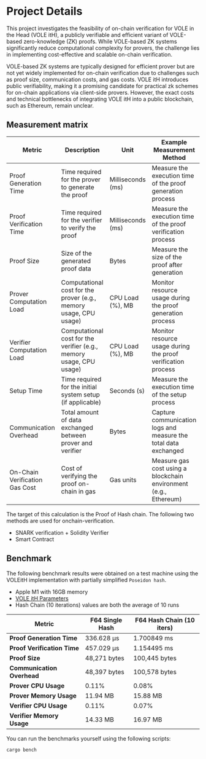 # Project Details

This project investigates the feasibility of on-chain verification for VOLE in the Head (VOLE itH), a publicly verifiable and efficient variant of VOLE-based zero-knowledge (ZK) proofs. While VOLE-based ZK systems significantly reduce computational complexity for provers, the challenge lies in implementing cost-effective and scalable on-chain verification.

VOLE-based ZK systems are typically designed for efficient prover but are not yet widely implemented for on-chain verification due to challenges such as proof size, communication costs, and gas costs. VOLE itH introduces public verifiability, making it a promising candidate for practical zk schemes for on-chain applications via client-side provers. However, the exact costs and technical bottlenecks of integrating VOLE itH into a public blockchain, such as Ethereum, remain unclear.

## Measurement matrix

| Metric                   | Description                                                                                 | Unit                | Example Measurement Method                                                                     |
|--------------------------|---------------------------------------------------------------------------------------------|---------------------|-----------------------------------------------------------------------------------------------|
| Proof Generation Time    | Time required for the prover to generate the proof                                         | Milliseconds (ms)   | Measure the execution time of the proof generation process                                    |
| Proof Verification Time  | Time required for the verifier to verify the proof                                         | Milliseconds (ms)   | Measure the execution time of the proof verification process                                  |
| Proof Size               | Size of the generated proof data                                                           | Bytes               | Measure the size of the proof after generation                                                |
| Prover Computation Load  | Computational cost for the prover (e.g., memory usage, CPU usage)                          | CPU Load (%), MB    | Monitor resource usage during the proof generation process                                    |
| Verifier Computation Load| Computational cost for the verifier (e.g., memory usage, CPU usage)                        | CPU Load (%), MB    | Monitor resource usage during the proof verification process                                  |
| Setup Time               | Time required for the initial system setup (if applicable)                                 | Seconds (s)         | Measure the execution time of the setup process                                               |
| Communication Overhead   | Total amount of data exchanged between prover and verifier                                 | Bytes               | Capture communication logs and measure the total data exchanged                               |
| On-Chain Verification Gas Cost| Cost of verifying the proof on-chain in gas                                           | Gas units           | Measure gas cost using a blockchain environment (e.g., Ethereum)                             |

The target of this calculation is the Proof of Hash chain.
The following two methods are used for onchain-verification.

- SNARK verification + Solidity Verifier
- Smart Contract

## Benchmark

The following benchmark results were obtained on a test machine using the VOLEitH implementation with partially simplified `Poseidon hash`.

- Apple M1 with 16GB memory
- [VOLE itH Parameters](https://github.com/adust09/swanky/blob/dev/schmivitz/src/parameters.rs)
- Hash Chain (10 iterations) values are both the average of 10 runs

| Metric                    |  F64 Single Hash        | F64 Hash Chain (10 iters) |
|---------------------------|-------------------------|----------------------------|
| **Proof Generation Time** |    336.628 µs             | 1.700849 ms                |
| **Proof Verification Time**  | 457.029 µs             | 1.154495 ms                |
| **Proof Size**            |    48,271 bytes           | 100,445 bytes              |
| **Communication Overhead**|    48,397 bytes           | 100,578 bytes              |
| **Prover CPU Usage**      |    0.11%                  | 0.08%                      |
| **Prover Memory Usage**   |    11.94 MB               | 15.88 MB                   |
| **Verifier CPU Usage**    |    0.11%                  | 0.07%                      |
| **Verifier Memory Usage** |    14.33 MB               | 16.97 MB                   |

You can run the benchmarks yourself using the following scripts:

```bash
cargo bench
```
